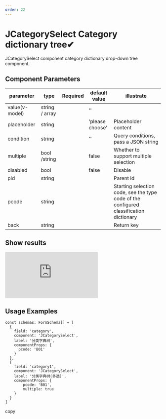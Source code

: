 ```yaml
---
order: 22
---
```


# JCategorySelect Category dictionary tree✔

JCategorySelect component category dictionary drop-down tree component.

## Component Parameters

| parameter      | type           | Required | default value   | illustrate                                                                             |
| -------------- | -------------- | -------- | --------------- | -------------------------------------------------------------------------------------- |
| value(v-model) | string / array |          | ''              |                                                                                        |
| placeholder    | string         |          | 'please choose' | Placeholder content                                                                    |
| condition      | string         |          | ''              | Query conditions, pass a JSON string                                                   |
| multiple       | bool /string   |          | false           | Whether to support multiple selection                                                  |
| disabled       | bool           |          | false           | Disable                                                                                |
| pid            | string         |          |                 | Parent id                                                                              |
| pcode          | string         |          |                 | Starting selection code, see the type code of the configured classification dictionary |
| back           | string         |          |                 | Return key                                                                             |

## Show results

![](https://lfs.k.topthink.com/lfs/efce8f744e26bf668abfa8c5508ee894a4bd3a5edf0436aa58edf2dba0689a0e.dat)

## Usage Examples

```
const schemas: FormSchema[] = [
  {
    field: 'category',
    component: 'JCategorySelect',
    label: '分类字典树',
    componentProps: {
      pcode: 'B01'
    }
  },
  {
    field: 'category1',
    component: 'JCategorySelect',
    label: '分类字典树(多选)',
    componentProps: {
        pcode: 'B01',
        multiple: true
    }
  }
]
```

copy
